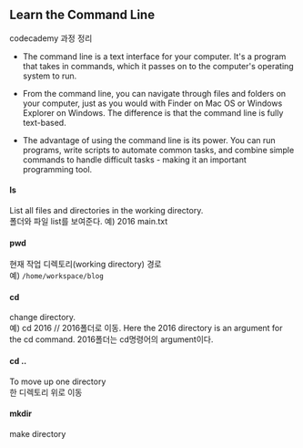 ## Learn the Command Line
codecademy 과정 정리 

- The command line is a text interface for your computer. It's a program that takes in commands, which it passes on to the computer's operating system to run.

- From the command line, you can navigate through files and folders on your computer, just as you would with Finder on Mac OS or Windows Explorer on Windows. The difference is that the command line is fully text-based.

- The advantage of using the command line is its power. You can run programs, write scripts to automate common tasks, and combine simple commands to handle difficult tasks - making it an important programming tool.

#### ls 
List all files and directories in the working directory.<br>
폴더와 파일 list를 보여준다. 
예) 2016 main.txt

#### pwd 
현재 작업 디렉토리(working directory) 경로<br>
예) `/home/workspace/blog`

#### cd 
change directory. <br>
예) cd 2016 // 2016폴더로 이동. Here the 2016 directory is an argument for the cd command. 2016폴더는 cd명령어의 argument이다. 

#### cd ..
To move up one directory<br>
한 디렉토리 위로 이동 

#### mkdir 
make directory